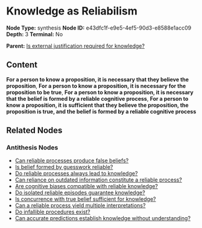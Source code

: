 # Knowledge as Reliabilism

**Node Type:** synthesis
**Node ID:** e43dfc1f-e9e5-4ef5-90d3-e8588e1acc09
**Depth:** 3
**Terminal:** No

**Parent:** [Is external justification required for knowledge?](is-external-justification-required-for-knowledge-antithesis-b6a36d27-2baa-465e-b3aa-219eeb657e99.md)

## Content

**For a person to know a proposition, it is necessary that they believe the proposition**, **For a person to know a proposition, it is necessary for the proposition to be true**, **For a person to know a proposition, it is necessary that the belief is formed by a reliable cognitive process**, **For a person to know a proposition, it is sufficient that they believe the proposition, the proposition is true, and the belief is formed by a reliable cognitive process**

## Related Nodes

### Antithesis Nodes

- [Can reliable processes produce false beliefs?](can-reliable-processes-produce-false-beliefs-antithesis-1d87affa-5f25-4724-80a4-7f48b5679936.md)
- [Is belief formed by guesswork reliable?](is-belief-formed-by-guesswork-reliable-antithesis-fba70e53-da44-4749-9f87-73ee26608e7e.md)
- [Do reliable processes always lead to knowledge?](do-reliable-processes-always-lead-to-knowledge-antithesis-f64ed9e7-3a1a-48bf-928e-01b213f7c36c.md)
- [Can reliance on outdated information constitute a reliable process?](can-reliance-on-outdated-information-constitute-a-reliable-process-antithesis-9104f2ee-4ced-49b9-9507-51f690fa8664.md)
- [Are cognitive biases compatible with reliable knowledge?](are-cognitive-biases-compatible-with-reliable-knowledge-antithesis-e2099c87-3fa3-4834-a7eb-a4d5b345a785.md)
- [Do isolated reliable episodes guarantee knowledge?](do-isolated-reliable-episodes-guarantee-knowledge-antithesis-0492a4c6-fc0b-4331-86fa-e444f70043b7.md)
- [Is concurrence with true belief sufficient for knowledge?](is-concurrence-with-true-belief-sufficient-for-knowledge-antithesis-3e3c2556-f165-49c5-a8b0-51abcc04d400.md)
- [Can a reliable process yield multiple interpretations?](can-a-reliable-process-yield-multiple-interpretations-antithesis-c2845c67-0af5-4811-bf21-2e4e91111352.md)
- [Do infallible procedures exist?](do-infallible-procedures-exist-antithesis-d94b487f-76ec-48b3-a86f-8cb7eccfd435.md)
- [Can accurate predictions establish knowledge without understanding?](can-accurate-predictions-establish-knowledge-without-understanding-antithesis-d68c3e65-709a-4ebc-864c-829c0cd5de19.md)
